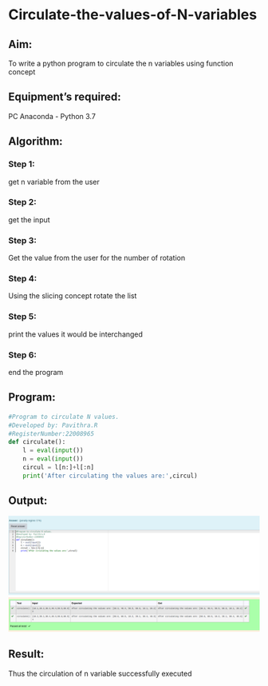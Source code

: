 # Circulate-the-values-of-N-variables

## Aim:

To write a python program to circulate the n variables using function concept

## Equipment’s required:

PC
Anaconda - Python 3.7

## Algorithm: 

### Step 1: 
get n variable from the user

### Step 2: 
get the input

### Step 3: 
Get the value from the user for the number of rotation

### Step 4: 
Using the slicing concept rotate the list

### Step 5: 
print the values it would be interchanged

### Step 6: 
end the program

## Program:
```python
#Program to circulate N values.
#Developed by: Pavithra.R
#RegisterNumber:22008965
def circulate():
    l = eval(input())
    n = eval(input())
    circul = l[n:]+l[:n]
    print('After circulating the values are:',circul)
```

## Output:


![](./nvariables.png)
## Result:
Thus the circulation of n variable successfully executed
